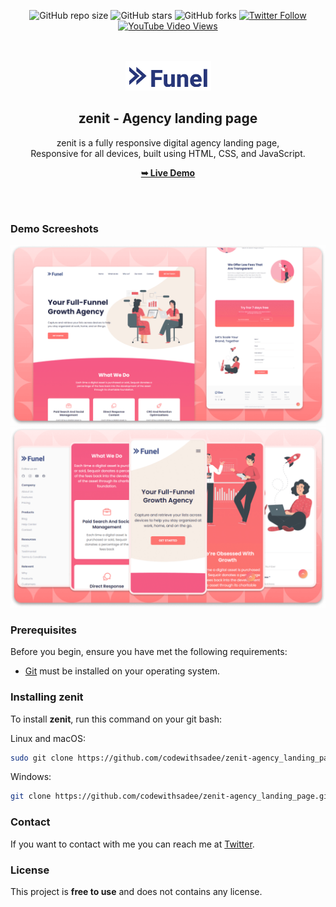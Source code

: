 <div align="center">
  
  ![GitHub repo size](https://img.shields.io/github/repo-size/codewithsadee/zenit-agency_landing_page)
  ![GitHub stars](https://img.shields.io/github/stars/codewithsadee/zenit-agency_landing_page?style=social)
  ![GitHub forks](https://img.shields.io/github/forks/codewithsadee/zenit-agency_landing_page?style=social)
  [![Twitter Follow](https://img.shields.io/twitter/follow/codewithsadee_?style=social)](https://twitter.com/intent/follow?screen_name=codewithsadee_)
  [![YouTube Video Views](https://img.shields.io/youtube/views/CDRcfbHyRqw?style=social)](https://youtu.be/CDRcfbHyRqw)

  <br />
  <br />
  
  <img src="./readme-images/project-logo.png" />

  <h2 align="center">zenit - Agency landing page</h2>

  zenit is a fully responsive digital agency landing page, <br />Responsive for all devices, built using HTML, CSS, and JavaScript.

  <a href="https://codewithsadee.github.io/zenit-agency_landing_page/"><strong>➥ Live Demo</strong></a>

</div>

<br />
<br />

### Demo Screeshots

![zenit Desktop Demo](./readme-images/desktop.png "Desktop Demo")
![zenit Mobile Demo](./readme-images/mobile.png "Mobile Demo")

### Prerequisites

Before you begin, ensure you have met the following requirements:

* [Git](https://git-scm.com/downloads "Download Git") must be installed on your operating system.

### Installing zenit

To install **zenit**, run this command on your git bash:

Linux and macOS:

```bash
sudo git clone https://github.com/codewithsadee/zenit-agency_landing_page.git
```

Windows:

```bash
git clone https://github.com/codewithsadee/zenit-agency_landing_page.git
```

### Contact

If you want to contact with me you can reach me at [Twitter](https://www.twitter.com/codewithsadee).

### License

This project is **free to use** and does not contains any license.
